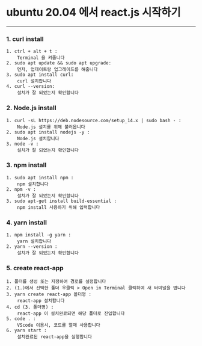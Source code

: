 # ubuntu 20.04 에서 react.js 시작하기

---

### 1. curl install

    1. ctrl + alt + t :
        Terminal 을 켜줍니다
    2. sudo apt update && sudo apt upgrade:
        먼저, 업데이트랑 업그레이드를 해줍니다
    3. sudo apt install curl:
        curl 설치합니다
    4. curl --version:
        설치가 잘 되었는지 확인합니다

### 2. Node.js install

    1. curl -sL https://deb.nodesource.com/setup_14.x | sudo bash - :
        Node.js 설치를 위해 불러옵니다
    2. sudo apt install nodejs -y :
        Node.js 설치합니다
    3. node -v :
        설치가 잘 되었는지 확인합니다

### 3. npm install

    1. sudo apt install npm :
        npm 설치합니다
    2. npm -v :
        설치가 잘 되었는지 확인합니다
    3. sudo apt-get install build-essential :
        npm install 사용하기 위해 입력합니다

### 4. yarn install

    1. npm install -g yarn :
        yarn 설치합니다
    2. yarn --version :
        설치가 잘 되었는지 확인합니다

### 5. create react-app

    1. 폴더를 생성 또는 지정하여 경로를 설정합니다
    2. (1.)에서 선택한 폴더 우클릭 > Open in Terminal 클릭하여 새 터미널을 엽니다
    3. yarn create react-app 폴더명 :
        react-app 설치합니다
    4. cd (3. 폴더명) :
        react-app 이 설치완료되면 해당 폴더로 진입합니다
    5. code . :
        VScode 이용시, 코드를 열때 사용합니다
    6. yarn start :
        설치완료된 react-app을 실행합니다
